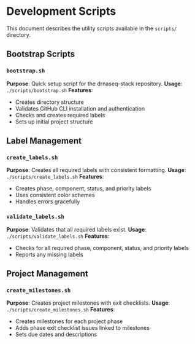 # Development Scripts

This document describes the utility scripts available in the `scripts/` directory.

## Bootstrap Scripts

### `bootstrap.sh`

**Purpose**: Quick setup script for the drnaseq-stack repository.
**Usage**: `./scripts/bootstrap.sh`
**Features**:
- Creates directory structure
- Validates GitHub CLI installation and authentication
- Checks and creates required labels
- Sets up initial project structure

## Label Management

### `create_labels.sh`

**Purpose**: Creates all required labels with consistent formatting.
**Usage**: `./scripts/create_labels.sh`
**Features**:
- Creates phase, component, status, and priority labels
- Uses consistent color schemes
- Handles errors gracefully

### `validate_labels.sh`

**Purpose**: Validates that all required labels exist.
**Usage**: `./scripts/validate_labels.sh`
**Features**:
- Checks for all required phase, component, status, and priority labels
- Reports any missing labels

## Project Management

### `create_milestones.sh`

**Purpose**: Creates project milestones with exit checklists.
**Usage**: `./scripts/create_milestones.sh`
**Features**:
- Creates milestones for each project phase
- Adds phase exit checklist issues linked to milestones
- Sets due dates and descriptions
